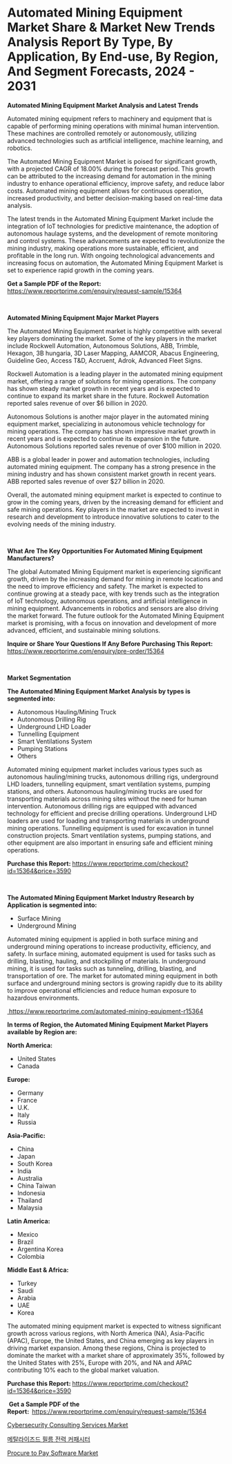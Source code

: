 <p><h1>Automated Mining Equipment Market Share & Market New Trends Analysis Report By Type, By Application, By End-use, By Region, And Segment Forecasts, 2024 - 2031</h1></p><p><strong>Automated Mining Equipment Market Analysis and Latest Trends</strong></p>
<p><p>Automated mining equipment refers to machinery and equipment that is capable of performing mining operations with minimal human intervention. These machines are controlled remotely or autonomously, utilizing advanced technologies such as artificial intelligence, machine learning, and robotics.</p><p>The Automated Mining Equipment Market is poised for significant growth, with a projected CAGR of 18.00% during the forecast period. This growth can be attributed to the increasing demand for automation in the mining industry to enhance operational efficiency, improve safety, and reduce labor costs. Automated mining equipment allows for continuous operation, increased productivity, and better decision-making based on real-time data analysis.</p><p>The latest trends in the Automated Mining Equipment Market include the integration of IoT technologies for predictive maintenance, the adoption of autonomous haulage systems, and the development of remote monitoring and control systems. These advancements are expected to revolutionize the mining industry, making operations more sustainable, efficient, and profitable in the long run. With ongoing technological advancements and increasing focus on automation, the Automated Mining Equipment Market is set to experience rapid growth in the coming years.</p></p>
<p><strong>Get a Sample PDF of the Report:&nbsp;</strong> <a href="https://www.reportprime.com/enquiry/request-sample/15364">https://www.reportprime.com/enquiry/request-sample/15364</a></p>
<p>&nbsp;</p>
<p><strong>Automated Mining Equipment Major Market Players</strong></p>
<p><p>The Automated Mining Equipment market is highly competitive with several key players dominating the market. Some of the key players in the market include Rockwell Automation, Autonomous Solutions, ABB, Trimble, Hexagon, 3B hungaria, 3D Laser Mapping, AAMCOR, Abacus Engineering, Guideline Geo, Access T&D, Accruent, Adrok, Advanced Fleet Signs.</p><p>Rockwell Automation is a leading player in the automated mining equipment market, offering a range of solutions for mining operations. The company has shown steady market growth in recent years and is expected to continue to expand its market share in the future. Rockwell Automation reported sales revenue of over $6 billion in 2020.</p><p>Autonomous Solutions is another major player in the automated mining equipment market, specializing in autonomous vehicle technology for mining operations. The company has shown impressive market growth in recent years and is expected to continue its expansion in the future. Autonomous Solutions reported sales revenue of over $100 million in 2020.</p><p>ABB is a global leader in power and automation technologies, including automated mining equipment. The company has a strong presence in the mining industry and has shown consistent market growth in recent years. ABB reported sales revenue of over $27 billion in 2020.</p><p>Overall, the automated mining equipment market is expected to continue to grow in the coming years, driven by the increasing demand for efficient and safe mining operations. Key players in the market are expected to invest in research and development to introduce innovative solutions to cater to the evolving needs of the mining industry.</p></p>
<p>&nbsp;</p>
<p><strong>What Are The Key Opportunities For Automated Mining Equipment Manufacturers?</strong></p>
<p><p>The global Automated Mining Equipment market is experiencing significant growth, driven by the increasing demand for mining in remote locations and the need to improve efficiency and safety. The market is expected to continue growing at a steady pace, with key trends such as the integration of IoT technology, autonomous operations, and artificial intelligence in mining equipment. Advancements in robotics and sensors are also driving the market forward. The future outlook for the Automated Mining Equipment market is promising, with a focus on innovation and development of more advanced, efficient, and sustainable mining solutions.</p></p>
<p><strong>Inquire or Share Your Questions If Any Before Purchasing This Report:</strong> <a href="https://www.reportprime.com/enquiry/pre-order/15364">https://www.reportprime.com/enquiry/pre-order/15364</a></p>
<p>&nbsp;</p>
<p><strong>Market Segmentation</strong></p>
<p><strong>The Automated Mining Equipment Market Analysis by types is segmented into:</strong></p>
<p><ul><li>Autonomous Hauling/Mining Truck</li><li>Autonomous Drilling Rig</li><li>Underground LHD Loader</li><li>Tunnelling Equipment</li><li>Smart Ventilations System</li><li>Pumping Stations</li><li>Others</li></ul></p>
<p><p>Automated mining equipment market includes various types such as autonomous hauling/mining trucks, autonomous drilling rigs, underground LHD loaders, tunnelling equipment, smart ventilation systems, pumping stations, and others. Autonomous hauling/mining trucks are used for transporting materials across mining sites without the need for human intervention. Autonomous drilling rigs are equipped with advanced technology for efficient and precise drilling operations. Underground LHD loaders are used for loading and transporting materials in underground mining operations. Tunnelling equipment is used for excavation in tunnel construction projects. Smart ventilation systems, pumping stations, and other equipment are also important in ensuring safe and efficient mining operations.</p></p>
<p><strong>Purchase this Report:&nbsp;</strong><a href="https://www.reportprime.com/checkout?id=15364&price=3590">https://www.reportprime.com/checkout?id=15364&price=3590</a></p>
<p>&nbsp;</p>
<p><strong>The Automated Mining Equipment Market Industry Research by Application is segmented into:</strong></p>
<p><ul><li>Surface Mining</li><li>Underground Mining</li></ul></p>
<p><p>Automated mining equipment is applied in both surface mining and underground mining operations to increase productivity, efficiency, and safety. In surface mining, automated equipment is used for tasks such as drilling, blasting, hauling, and stockpiling of materials. In underground mining, it is used for tasks such as tunneling, drilling, blasting, and transportation of ore. The market for automated mining equipment in both surface and underground mining sectors is growing rapidly due to its ability to improve operational efficiencies and reduce human exposure to hazardous environments.</p></p>
<p><a href="https://www.reportprime.com/automated-mining-equipment-r15364">&nbsp;https://www.reportprime.com/automated-mining-equipment-r15364</a></p>
<p><strong>In terms of Region, the Automated Mining Equipment Market Players available by Region are:</strong></p>
<p>
    <p> <strong> North America: </strong>
        <ul>
            <li>United States</li>
            <li>Canada</li>
        </ul>
        </p> 
    <p> <strong> Europe: </strong>
        <ul>
            <li>Germany</li>
            <li>France</li>
            <li>U.K.</li>
            <li>Italy</li>
            <li>Russia</li>
        </ul>
        </p> 
    <p> <strong> Asia-Pacific: </strong>
        <ul>
            <li>China</li>
            <li>Japan</li>
            <li>South Korea</li>
            <li>India</li>
            <li>Australia</li>
            <li>China Taiwan</li>
            <li>Indonesia</li>
            <li>Thailand</li>
            <li>Malaysia</li>
        </ul>
        </p> 
    <p> <strong> Latin America: </strong>
        <ul>
            <li>Mexico</li>
            <li>Brazil</li>
            <li>Argentina Korea</li>
            <li>Colombia</li>
        </ul>
        </p> 
    <p> <strong> Middle East & Africa: </strong>
        <ul>
            <li>Turkey</li>
            <li>Saudi</li>
            <li>Arabia</li>
            <li>UAE</li>
            <li>Korea</li>
        </ul>
    </p>
    </p>
<p><p>The automated mining equipment market is expected to witness significant growth across various regions, with North America (NA), Asia-Pacific (APAC), Europe, the United States, and China emerging as key players in driving market expansion. Among these regions, China is projected to dominate the market with a market share of approximately 35%, followed by the United States with 25%, Europe with 20%, and NA and APAC contributing 10% each to the global market valuation.</p></p>
<p><strong>Purchase this Report: </strong><a href="https://www.reportprime.com/checkout?id=15364&price=3590">https://www.reportprime.com/checkout?id=15364&price=3590</a></p>
<p>&nbsp;<strong>Get a Sample PDF of the Report:&nbsp;&nbsp;</strong><a href="https://www.reportprime.com/enquiry/request-sample/15364">https://www.reportprime.com/enquiry/request-sample/15364</a></p>
<p><strong></strong></p>
<p><p><a href="https://github.com/mabenkhyari11/Market-Research-Report-List-1/blob/main/cybersecurity-consulting-services-market.md">Cybersecurity Consulting Services Market</a></p><p><a href="https://github.com/AidenReinger/Market-Research-Report-List-1/blob/main/6135970123012.md">메탈라이즈드 필름 전력 커패시터</a></p><p><a href="https://github.com/claudianurdin/Market-Research-Report-List-1/blob/main/procure-to-pay-software-market.md">Procure to Pay Software Market</a></p></p>